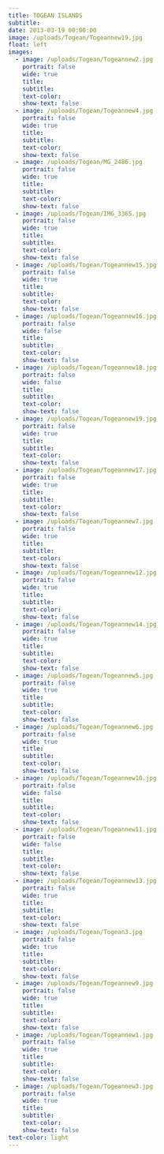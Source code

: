```yaml
---
title: TOGEAN ISLANDS
subtitle:
date: 2013-03-19 00:00:00
image: /uploads/Togean/Togeannew19.jpg
float: left
images:
  - image: /uploads/Togean/Togeannew2.jpg
    portrait: false
    wide: true
    title:
    subtitle:
    text-color:
    show-text: false
  - image: /uploads/Togean/Togeannew4.jpg
    portrait: false
    wide: true
    title:
    subtitle:
    text-color:
    show-text: false
  - image: /uploads/Togean/MG_2486.jpg
    portrait: false
    wide: true
    title:
    subtitle:
    text-color:
    show-text: false
  - image: /uploads/Togean/IMG_3365.jpg
    portrait: false
    wide: true
    title:
    subtitle:
    text-color:
    show-text: false
  - image: /uploads/Togean/Togeannew15.jpg
    portrait: false
    wide: true
    title:
    subtitle:
    text-color:
    show-text: false
  - image: /uploads/Togean/Togeannew16.jpg
    portrait: false
    wide: false
    title:
    subtitle:
    text-color:
    show-text: false
  - image: /uploads/Togean/Togeannew18.jpg
    portrait: false
    wide: false
    title:
    subtitle:
    text-color:
    show-text: false
  - image: /uploads/Togean/Togeannew19.jpg
    portrait: false
    wide: true
    title:
    subtitle:
    text-color:
    show-text: false
  - image: /uploads/Togean/Togeannew17.jpg
    portrait: false
    wide: true
    title:
    subtitle:
    text-color:
    show-text: false
  - image: /uploads/Togean/Togeannew7.jpg
    portrait: false
    wide: true
    title:
    subtitle:
    text-color:
    show-text: false
  - image: /uploads/Togean/Togeannew12.jpg
    portrait: false
    wide: true
    title:
    subtitle:
    text-color:
    show-text: false
  - image: /uploads/Togean/Togeannew14.jpg
    portrait: false
    wide: true
    title:
    subtitle:
    text-color:
    show-text: false
  - image: /uploads/Togean/Togeannew5.jpg
    portrait: false
    wide: true
    title:
    subtitle:
    text-color:
    show-text: false
  - image: /uploads/Togean/Togeannew6.jpg
    portrait: false
    wide: true
    title:
    subtitle:
    text-color:
    show-text: false
  - image: /uploads/Togean/Togeannew10.jpg
    portrait: false
    wide: false
    title:
    subtitle:
    text-color:
    show-text: false
  - image: /uploads/Togean/Togeannew11.jpg
    portrait: false
    wide: false
    title:
    subtitle:
    text-color:
    show-text: false
  - image: /uploads/Togean/Togeannew13.jpg
    portrait: false
    wide: true
    title:
    subtitle:
    text-color:
    show-text: false
  - image: /uploads/Togean/Togean3.jpg
    portrait: false
    wide: true
    title:
    subtitle:
    text-color:
    show-text: false
  - image: /uploads/Togean/Togeannew9.jpg
    portrait: false
    wide: true
    title:
    subtitle:
    text-color:
    show-text: false
  - image: /uploads/Togean/Togeannew1.jpg
    portrait: false
    wide: true
    title:
    subtitle:
    text-color:
    show-text: false
  - image: /uploads/Togean/Togeannew3.jpg
    portrait: false
    wide: true
    title:
    subtitle:
    text-color:
    show-text: false
text-color: light
---
```



